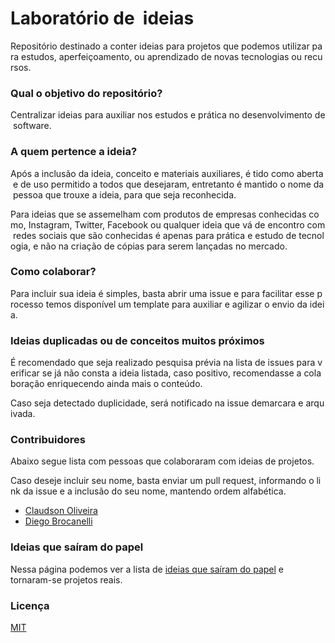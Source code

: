 # Laboratório de  ideias

Repositório destinado a conter ideias para projetos que podemos utilizar para estudos, aperfeiçoamento, ou aprendizado de novas tecnologias ou recursos.

### Qual o objetivo do repositório?

Centralizar ideias para auxiliar nos estudos e prática no desenvolvimento de software.

### A quem pertence a ideia?

Após a inclusão da ideia, conceito e materiais auxiliares, é tido como aberta e de uso permitido a todos que desejaram, entretanto é mantido o nome da pessoa que trouxe a ideia, para que seja reconhecida.

Para ideias que se assemelham com produtos de empresas conhecidas como, Instagram, Twitter, Facebook ou qualquer ideia que vá de encontro com redes sociais que são conhecidas é apenas para prática e estudo de tecnologia, e não na criação de cópias para serem lançadas no mercado.

### Como colaborar?

Para incluir sua ideia é simples, basta abrir uma issue e para facilitar esse processo temos disponível um template para auxiliar e agilizar o envio da ideia.

### Ideias duplicadas ou de conceitos muitos próximos

É recomendado que seja realizado pesquisa prévia na lista de issues para verificar se já não consta a ideia listada, caso positivo, recomendasse a colaboração enriquecendo ainda mais o conteúdo.

Caso seja detectado duplicidade, será notificado na issue demarcara e arquivada.

### Contribuidores

Abaixo segue lista com pessoas que colaboraram com ideias de projetos.

Caso deseje incluir seu nome, basta enviar um pull request, informando o link da issue e a inclusão do seu nome, mantendo ordem alfabética.

- [Claudson Oliveira](http://github.com/cloudson)
- [Diego Brocanelli](https://www.diegobrocanelli.com.br/)

### Ideias que saíram do papel

Nessa página podemos ver a lista de [ideias que saíram do papel](/ideias_realizadas.md) e tornaram-se projetos reais.

### Licença

[MIT](https://github.com/Diego-Brocanelli/laboratorio-de-ideias/blob/master/LICENSE)

